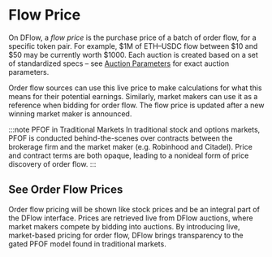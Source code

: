 # Flow Price

On DFlow, a _flow price_ is the purchase price of a batch of order flow, for a specific token pair. For example, $1M of ETH–USDC flow between $10 and $50 may be currently worth $1000. Each auction is created based on a set of standardized specs – see [Auction Parameters](/docs/concepts/core/decentralized-auctions/auction-parameters.md) for exact auction parameters.

Order flow sources can use this live price to make calculations for what this means for their potential earnings. Similarly, market makers can use it as a reference when bidding for order flow. The flow price is updated after a new winning market maker is announced.

:::note PFOF in Traditional Markets
In traditional stock and options markets, PFOF is conducted behind-the-scenes over contracts between the brokerage firm and the market maker (e.g. Robinhood and Citadel). Price and contract terms are both opaque, leading to a nonideal form of price discovery of order flow.
:::

## See Order Flow Prices

Order flow pricing will be shown like stock prices and be an integral part of the DFlow interface. Prices are retrieved live from DFlow auctions, where market makers compete by bidding into auctions. By introducing live, market-based pricing for order flow, DFlow brings transparency to the gated PFOF model found in traditional markets.
